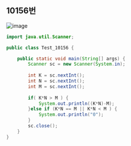 ## 10156번
![image](https://user-images.githubusercontent.com/70584146/168220464-10cc9a22-90ca-429d-b20f-84ebbab26035.png)

```java
import java.util.Scanner;

public class Test_10156 {

	public static void main(String[] args) {
		Scanner sc = new Scanner(System.in);
		
		int K = sc.nextInt();
		int N = sc.nextInt();
		int M = sc.nextInt();
		
		if( K*N > M ) {
			System.out.println((K*N)-M);
		}else if (K*N == M || K*N < M ) {
			System.out.println("0");
		}
		sc.close();
	}
}

```

